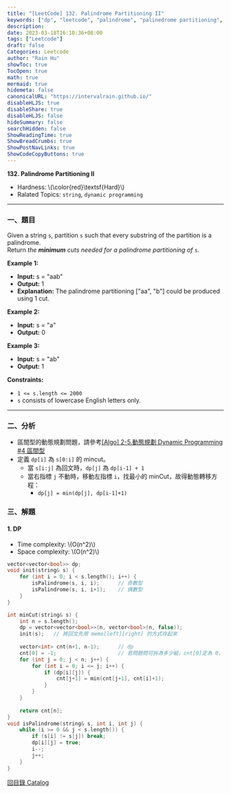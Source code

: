 ```yaml
---
title: "[LeetCode] 132. Palindrome Partitioning II"
keywords: ["dp", "leetcode", "palindrome", "palinedrome partitioning", "palinedrome partitioning II"]
description:
date: 2023-03-18T16:10:36+08:00
tags: ["Leetcode"]
draft: false
Categories: Leetcode
author: "Rain Hu"
showToc: true
TocOpen: true
math: true
mermaid: true
hidemeta: false
canonicalURL: "https://intervalrain.github.io/"
disableHLJS: true
disableShare: true
disableHLJS: false
hideSummary: false
searchHidden: false
ShowReadingTime: true
ShowBreadCrumbs: true
ShowPostNavLinks: true
ShowCodeCopyButtons: true
---
```

**132. Palindrome Partitioning II**
+ Hardness: \\(\color{red}\textsf{Hard}\\)
+ Ralated Topics: `string`, `dynamic programming`
---
### 一、題目
Given a string `s`, partition `s` such that every substring of the partition is a palindrome.  
Return *the **minimum** cuts needed for a palindrome partitioning of* `s`.

**Example 1:**  
+ **Input:** s = "aab"
+ **Output:** 1
+ **Explanation:** The palindrome partitioning ["aa", "b"] could be produced using 1 cut.  

**Example 2:**
+ **Input:** s = "a"
+ **Output:** 0

**Example 3:**
+ **Input:** s = "ab"
+ **Output:** 1

**Constraints:**
+ `1 <= s.length <= 2000`
+ `s` consists of lowercase English letters only.
---

### 二、分析
+ 區間型的動態規劃問題，請參考[[Algo] 2-5.動態規劃 Dynamic Programming #4 區間型](/posts/cs/algo/dp/#4-區間型)
+ 定義 `dp[i]` 為 `s[0:i]` 的 mincut。
    + 當 `s[i:j]` 為回文時，`dp[j]` 為 `dp[i-1] + 1`
    + 當右指標 `j` 不動時，移動左指標 `i`，找最小的 minCut，故得動態轉移方程：
        + `dp[j] = min(dp[j], dp[i-1]+1)`

### 三、解題
#### 1. DP
+ Time complexity: \\(O(n^2)\\)
+ Space complexity: \\(O(n^2)\\)
```C++
vector<vector<bool>> dp;
void init(string& s) {
    for (int i = 0; i < s.length(); i++) {
        isPalindrome(s, i, i);      // 奇數型
        isPalindrome(s, i, i+1);    // 偶數型
    }
}

int minCut(string& s) {
    int n = s.length();
    dp = vector<vector<bool>>(n, vector<bool>(n, false));
    init(s);   // 將回文先用 memo[left][right] 的方式存起來 
    
    vector<int> cnt(n+1, n-1);      // dp
    cnt[0] = -1;                    // 若問題問可拆為多少組，cnt[0]定為 0，若問需切幾刀，cnt[0]定為 -1
    for (int j = 0; j < n; j++) {
        for (int i = 0; i <= j; i++) {
            if (dp[i][j]) {
                cnt[j+1] = min(cnt[j+1], cnt[i]+1);
            }
        }
    }
    
    return cnt[n];
}
void isPalindrome(string& s, int i, int j) {
    while (i >= 0 && j < s.length()) {
        if (s[i] != s[j]) break;
        dp[i][j] = true;
        i--; 
        j++;
    }
}
```
[回目錄 Catalog](/posts/leetcode)